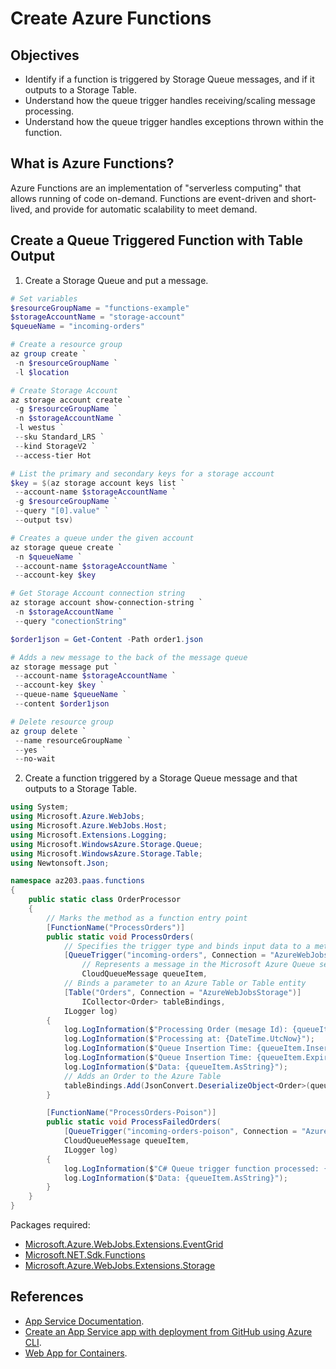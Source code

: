 # Create Azure Functions

## Objectives
* Identify if a function is triggered by Storage Queue messages, and if it outputs to a Storage Table.
* Understand how the queue trigger handles receiving/scaling message processing.
* Understand how the queue trigger handles exceptions thrown within the function.

## What is Azure Functions?
Azure Functions are an implementation of "serverless computing" that allows running of code on-demand. Functions are event-driven and short-lived, and provide for automatic scalability to meet demand.

## Create a Queue Triggered Function with Table Output
1. Create a Storage Queue and put a message.
```powershell
# Set variables
$resourceGroupName = "functions-example"
$storageAccountName = "storage-account"
$queueName = "incoming-orders"

# Create a resource group
az group create `
 -n $resourceGroupName `
 -l $location

# Create Storage Account
az storage account create `
 -g $resourceGroupName `
 -n $storageAccountName `
 -l westus `
 --sku Standard_LRS `
 --kind StorageV2 `
 --access-tier Hot

# List the primary and secondary keys for a storage account
$key = $(az storage account keys list `
 --account-name $storageAccountName `
 -g $resourceGroupName `
 --query "[0].value" `
 --output tsv)

# Creates a queue under the given account
az storage queue create `
 -n $queueName `
 --account-name $storageAccountName `
 --account-key $key

# Get Storage Account connection string
az storage account show-connection-string `
 -n $storageAccountName `
 --query "conectionString"

$order1json = Get-Content -Path order1.json

# Adds a new message to the back of the message queue
az storage message put `
 --account-name $storageAccountName `
 --account-key $key `
 --queue-name $queueName `
 --content $order1json

# Delete resource group
az group delete `
 --name resourceGroupName `
 --yes `
 --no-wait
```

2. Create a function triggered by a Storage Queue message and that outputs to a Storage Table.
```csharp
using System;
using Microsoft.Azure.WebJobs;
using Microsoft.Azure.WebJobs.Host;
using Microsoft.Extensions.Logging;
using Microsoft.WindowsAzure.Storage.Queue;
using Microsoft.WindowsAzure.Storage.Table;
using Newtonsoft.Json;

namespace az203.paas.functions
{
    public static class OrderProcessor
    {
        // Marks the method as a function entry point
        [FunctionName("ProcessOrders")]
        public static void ProcessOrders(
            // Specifies the trigger type and binds input data to a method parameter
            [QueueTrigger("incoming-orders", Connection = "AzureWebJobsStorage")]
                // Represents a message in the Microsoft Azure Queue service
                CloudQueueMessage queueItem,
            // Binds a parameter to an Azure Table or Table entity
            [Table("Orders", Connection = "AzureWebJobsStorage")]
                ICollector<Order> tableBindings,
            ILogger log)
        {
            log.LogInformation($"Processing Order (mesage Id): {queueItem.Id}");
            log.LogInformation($"Processing at: {DateTime.UtcNow}");
            log.LogInformation($"Queue Insertion Time: {queueItem.InsertionTime}");
            log.LogInformation($"Queue Insertion Time: {queueItem.ExpirationTime}");
            log.LogInformation($"Data: {queueItem.AsString}");
            // Adds an Order to the Azure Table
            tableBindings.Add(JsonConvert.DeserializeObject<Order>(queueItem.AsString));
        }

        [FunctionName("ProcessOrders-Poison")]
        public static void ProcessFailedOrders(
            [QueueTrigger("incoming-orders-poison", Connection = "AzureWebJobsStorage")]
            CloudQueueMessage queueItem, 
            ILogger log)
        {
            log.LogInformation($"C# Queue trigger function processed: {queueItem}");
            log.LogInformation($"Data: {queueItem.AsString}");
        }
    }
}
```

Packages required:
* [Microsoft.Azure.WebJobs.Extensions.EventGrid](https://www.nuget.org/packages/Microsoft.Azure.WebJobs.Extensions.EventGrid)
* [Microsoft.NET.Sdk.Functions](https://www.nuget.org/packages/Microsoft.NET.Sdk.Functions)
* [Microsoft.Azure.WebJobs.Extensions.Storage](https://www.nuget.org/packages/Microsoft.Azure.WebJobs.Extensions.Storage)

## References
* [App Service Documentation](https://docs.microsoft.com/en-us/azure/app-service/).
* [Create an App Service app with deployment from GitHub using Azure CLI](https://docs.microsoft.com/bs-latn-ba/azure/app-service/scripts/cli-deploy-github).
* [Web App for Containers](https://azure.microsoft.com/en-us/services/app-service/containers/).
